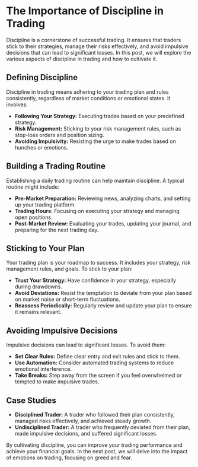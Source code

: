 # The Importance of Discipline in Trading

Discipline is a cornerstone of successful trading. It ensures that traders stick to their strategies, manage their risks effectively, and avoid impulsive decisions that can lead to significant losses. In this post, we will explore the various aspects of discipline in trading and how to cultivate it.

## Defining Discipline

Discipline in trading means adhering to your trading plan and rules consistently, regardless of market conditions or emotional states. It involves:

- **Following Your Strategy:** Executing trades based on your predefined strategy.
- **Risk Management:** Sticking to your risk management rules, such as stop-loss orders and position sizing.
- **Avoiding Impulsivity:** Resisting the urge to make trades based on hunches or emotions.

## Building a Trading Routine

Establishing a daily trading routine can help maintain discipline. A typical routine might include:

- **Pre-Market Preparation:** Reviewing news, analyzing charts, and setting up your trading platform.
- **Trading Hours:** Focusing on executing your strategy and managing open positions.
- **Post-Market Review:** Evaluating your trades, updating your journal, and preparing for the next trading day.

## Sticking to Your Plan

Your trading plan is your roadmap to success. It includes your strategy, risk management rules, and goals. To stick to your plan:

- **Trust Your Strategy:** Have confidence in your strategy, especially during drawdowns.
- **Avoid Deviations:** Resist the temptation to deviate from your plan based on market noise or short-term fluctuations.
- **Reassess Periodically:** Regularly review and update your plan to ensure it remains relevant.

## Avoiding Impulsive Decisions

Impulsive decisions can lead to significant losses. To avoid them:

- **Set Clear Rules:** Define clear entry and exit rules and stick to them.
- **Use Automation:** Consider automated trading systems to reduce emotional interference.
- **Take Breaks:** Step away from the screen if you feel overwhelmed or tempted to make impulsive trades.

## Case Studies

- **Disciplined Trader:** A trader who followed their plan consistently, managed risks effectively, and achieved steady growth.
- **Undisciplined Trader:** A trader who frequently deviated from their plan, made impulsive decisions, and suffered significant losses.

By cultivating discipline, you can improve your trading performance and achieve your financial goals. In the next post, we will delve into the impact of emotions on trading, focusing on greed and fear.
